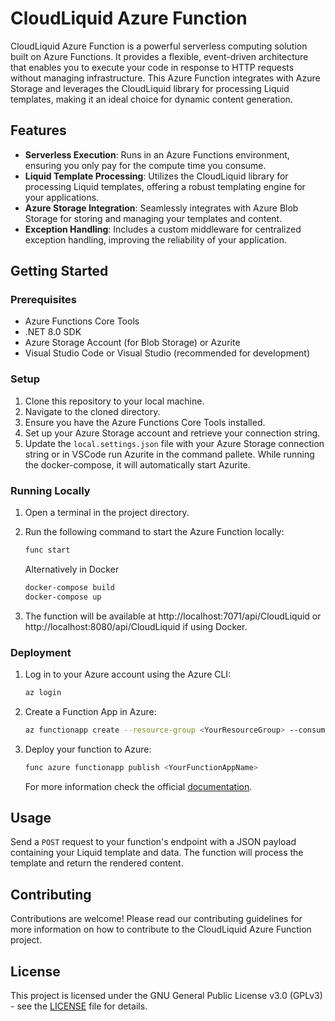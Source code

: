 # CloudLiquid Azure Function

CloudLiquid Azure Function is a powerful serverless computing solution built on Azure Functions. It provides a flexible, event-driven architecture that enables you to execute your code in response to HTTP requests without managing infrastructure. This Azure Function integrates with Azure Storage and leverages the CloudLiquid library for processing Liquid templates, making it an ideal choice for dynamic content generation.

## Features

- **Serverless Execution**: Runs in an Azure Functions environment, ensuring you only pay for the compute time you consume.
- **Liquid Template Processing**: Utilizes the CloudLiquid library for processing Liquid templates, offering a robust templating engine for your applications.
- **Azure Storage Integration**: Seamlessly integrates with Azure Blob Storage for storing and managing your templates and content.
- **Exception Handling**: Includes a custom middleware for centralized exception handling, improving the reliability of your application.

## Getting Started

### Prerequisites

- Azure Functions Core Tools
- .NET 8.0 SDK
- Azure Storage Account (for Blob Storage) or Azurite
- Visual Studio Code or Visual Studio (recommended for development)

### Setup

1. Clone this repository to your local machine.
2. Navigate to the cloned directory.
3. Ensure you have the Azure Functions Core Tools installed.
4. Set up your Azure Storage account and retrieve your connection string.
5. Update the `local.settings.json` file with your Azure Storage connection string or in VSCode run Azurite in the command pallete. While running the docker-compose, it will automatically start Azurite.

### Running Locally

1. Open a terminal in the project directory.
2. Run the following command to start the Azure Function locally:

    ```sh
    func start
    ```
    Alternatively in Docker

    ```sh
    docker-compose build
    docker-compose up
    ```
3. The function will be available at http://localhost:7071/api/CloudLiquid or http://localhost:8080/api/CloudLiquid if using Docker.


### Deployment

1. Log in to your Azure account using the Azure CLI:
    
    ```sh
    az login
    ```
2. Create a Function App in Azure:
    ```sh
    az functionapp create --resource-group <YourResourceGroup> --consumption-plan-location <Location> --runtime dotnet --functions-version 4 --name <YourFunctionAppName> --storage-account <YourStorageAccountName>
    ```
3. Deploy your function to Azure:
    ```sh
    func azure functionapp publish <YourFunctionAppName>
    ```
    For more information check the official [documentation](https://learn.microsoft.com/en-us/azure/azure-functions/functions-core-tools-reference?tabs=v2).

## Usage

Send a `POST` request to your function's endpoint with a JSON payload containing your Liquid template and data. The function will process the template and return the rendered content.

## Contributing

Contributions are welcome! Please read our contributing guidelines for more information on how to contribute to the CloudLiquid Azure Function project.

## License

This project is licensed under the GNU General Public License v3.0 (GPLv3) - see the [LICENSE](LICENSE) file for details.